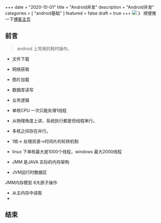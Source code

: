 +++
date = "2020-10-01"
title = "Android并发"
description = "Android并发"
categories = [
    "android基础"
]
featured = false
draft = true 
+++
![](https://gitee.com/lalalaxiaowifi/pictures/raw/master/image/%E6%97%A5%E5%B8%B8%E6%90%AC%E7%A0%96%E5%A4%B4.png)
》 顺便推一下[博客主页](http://lalalaxiaowifi.gitee.io/pictures/)
## 前言
> android 上常用的耗时操作。
* 文件下载
* 网络获取
* 图片加载
* 数据库读写
* 业务逻辑


* 单核CPU 一次只能处理1线程
* 从物理角度上讲，系统执行都是但线程串行。
* 多核之间存在并行。
* 1核-> 处理资源->时间片的轮转机制
* linux 下单核最大是1000个线程，windows 最大2000线程
* JMM 是JAVA 实际的内存架构
* JVM运行时数据区 


JMM内存模型 8大原子操作
* 从主内存中读取
* 
## 结束


